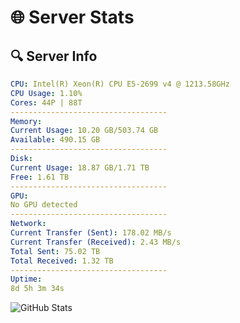 # 🌐 Server Stats
## 🔍 Server Info
```yaml
CPU: Intel(R) Xeon(R) CPU E5-2699 v4 @ 1213.58GHz
CPU Usage: 1.10%
Cores: 44P | 88T
-----------------------------------
Memory:
Current Usage: 10.20 GB/503.74 GB
Available: 490.15 GB
-----------------------------------
Disk:
Current Usage: 18.87 GB/1.71 TB
Free: 1.61 TB
-----------------------------------
GPU:
No GPU detected
-----------------------------------
Network:
Current Transfer (Sent): 178.02 MB/s
Current Transfer (Received): 2.43 MB/s
Total Sent: 75.02 TB
Total Received: 1.32 TB
-----------------------------------
Uptime:
8d 5h 3m 34s
```
![GitHub Stats](https://img.shields.io/badge/Updated-2025-02-16_03:46:52-blue)